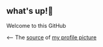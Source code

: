 ## what's up!👋

Welcome to this GitHub

⟵ The [source](https://x.com/mlbbxbdsm/status/1942315708865778017.png) of [my profile picture](https://github.com/myaboutpage/myaboutpage/blob/main/x.com-mlbbxbdsm-status-1942315708865778017.png) 

<!--
**myaboutpage/myaboutpage** is a ✨ _special_ ✨ repository because its `README.md` (this file) appears on your GitHub profile.

Here are some ideas to get you started:

- 🔭 I’m currently working on ...
- 🌱 I’m currently learning ...
- 👯 I’m looking to collaborate on ...
- 🤔 I’m looking for help with ...
- 💬 Ask me about ...
- 📫 How to reach me: ...
- 😄 Pronouns: ...
- ⚡ Fun fact: ...
-->
